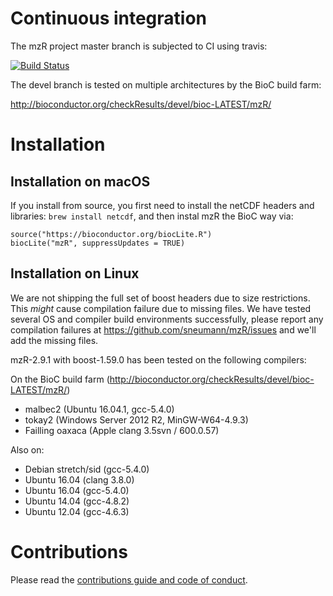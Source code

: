 
# Continuous integration

The mzR project master branch is subjected to CI using travis: 

[![Build Status](https://travis-ci.org/sneumann/mzR.svg?branch=master)](https://travis-ci.org/sneumann/mzR)

The devel branch is tested on multiple architectures by the BioC build farm:

http://bioconductor.org/checkResults/devel/bioc-LATEST/mzR/

# Installation

## Installation on macOS

If you install from source, you first need to install 
the netCDF headers and libraries: `brew install netcdf`, 
and then instal mzR the BioC way via:
```
source("https://bioconductor.org/biocLite.R")
biocLite("mzR", suppressUpdates = TRUE)
```

## Installation on Linux

We are not shipping the full set of boost headers due to 
size restrictions. This *might* cause compilation failure 
due to missing files. We have tested several OS and compiler 
build environments successfully, please report any compilation failures
at https://github.com/sneumann/mzR/issues
and we'll add the missing files. 

mzR-2.9.1 with boost-1.59.0 has been tested on the following compilers:

On the BioC build farm (http://bioconductor.org/checkResults/devel/bioc-LATEST/mzR/)
* malbec2 (Ubuntu 16.04.1, gcc-5.4.0)
* tokay2 (Windows Server 2012 R2, MinGW-W64-4.9.3)
* Failling oaxaca (Apple clang 3.5svn / 600.0.57)

Also on:
* Debian stretch/sid (gcc-5.4.0)
* Ubuntu 16.04 (clang 3.8.0)
* Ubuntu 16.04 (gcc-5.4.0)
* Ubuntu 14.04 (gcc-4.8.2)
* Ubuntu 12.04 (gcc-4.6.3)

# Contributions

Please read the [contributions guide and code of conduct](./CONTRIBUTIONS.md).

